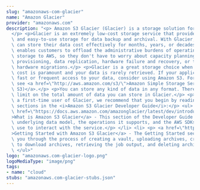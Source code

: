 ```yaml
---
slug: "amazonaws-com-glacier"
name: "Amazon Glacier"
provider: "amazonaws.com"
description: "<p> Amazon S3 Glacier (Glacier) is a storage solution for \"cold data.\"\
  </p> <p>Glacier is an extremely low-cost storage service that provides secure, durable,\
  \ and easy-to-use storage for data backup and archival. With Glacier, customers\
  \ can store their data cost effectively for months, years, or decades. Glacier also\
  \ enables customers to offload the administrative burdens of operating and scaling\
  \ storage to AWS, so they don't have to worry about capacity planning, hardware\
  \ provisioning, data replication, hardware failure and recovery, or time-consuming\
  \ hardware migrations.</p> <p>Glacier is a great storage choice when low storage\
  \ cost is paramount and your data is rarely retrieved. If your application requires\
  \ fast or frequent access to your data, consider using Amazon S3. For more information,\
  \ see <a href=\"http://aws.amazon.com/s3/\">Amazon Simple Storage Service (Amazon\
  \ S3)</a>.</p> <p>You can store any kind of data in any format. There is no maximum\
  \ limit on the total amount of data you can store in Glacier.</p> <p>If you are\
  \ a first-time user of Glacier, we recommend that you begin by reading the following\
  \ sections in the <i>Amazon S3 Glacier Developer Guide</i>:</p> <ul> <li> <p> <a\
  \ href=\"https://docs.aws.amazon.com/amazonglacier/latest/dev/introduction.html\"\
  >What is Amazon S3 Glacier</a> - This section of the Developer Guide describes the\
  \ underlying data model, the operations it supports, and the AWS SDKs that you can\
  \ use to interact with the service.</p> </li> <li> <p> <a href=\"https://docs.aws.amazon.com/amazonglacier/latest/dev/amazon-glacier-getting-started.html\"\
  >Getting Started with Amazon S3 Glacier</a> - The Getting Started section walks\
  \ you through the process of creating a vault, uploading archives, creating jobs\
  \ to download archives, retrieving the job output, and deleting archives.</p> </li>\
  \ </ul>"
logo: "amazonaws.com-glacier-logo.png"
logoMediaType: "image/png"
tags:
- name: "cloud"
stubs: "amazonaws.com-glacier-stubs.json"
---
```

